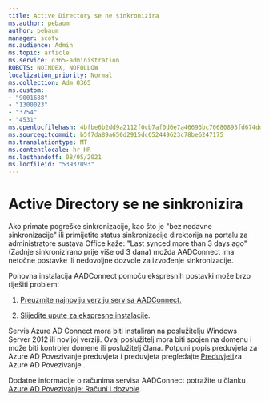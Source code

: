 ```yaml
---
title: Active Directory se ne sinkronizira
ms.author: pebaum
author: pebaum
manager: scotv
ms.audience: Admin
ms.topic: article
ms.service: o365-administration
ROBOTS: NOINDEX, NOFOLLOW
localization_priority: Normal
ms.collection: Adm_O365
ms.custom:
- "9001688"
- "1300023"
- "3754"
- "4531"
ms.openlocfilehash: 4bfbe6b2dd9a2112f0cb7af0d6e7a46693bc70680895fd674ddb0332b7071797
ms.sourcegitcommit: b5f7da89a650d2915dc652449623c78be6247175
ms.translationtype: MT
ms.contentlocale: hr-HR
ms.lasthandoff: 08/05/2021
ms.locfileid: "53937093"
---
```

# <a name="active-directory-not-syncing"></a>Active Directory se ne sinkronizira

Ako primate pogreške sinkronizacije, kao što je "bez nedavne sinkronizacije" ili primijetite status sinkronizacije direktorija na portalu za administratore sustava Office kaže: "Last synced more than 3 days ago" (Zadnje sinkronizirano prije više od 3 dana) možda AADConnect ima netočne postavke ili nedovoljne dozvole za izvođenje sinkronizacije.  

Ponovna instalacija AADConnect pomoću ekspresnih postavki može brzo riješiti problem:

1. [Preuzmite najnoviju verziju servisa AADConnect.](https://go.microsoft.com/fwlink/?LinkId=615771)

2. [Slijedite upute za ekspresne instalacije](/azure/active-directory/hybrid/how-to-connect-install-express).

Servis Azure AD Connect mora biti instaliran na poslužitelju Windows Server 2012 ili novijoj verziji. Ovaj poslužitelj mora biti spojen na domenu i može biti kontroler domene ili poslužitelj člana. Potpuni popis preduvjeta za Azure AD Povezivanje preduvjeta i preduvjeta pregledajte [Preduvjeti](/azure/active-directory/hybrid/how-to-connect-install-prerequisites)za Azure AD Povezivanje .

Dodatne informacije o računima servisa AADConnect potražite u članku [Azure AD Povezivanje: Računi i dozvole](/azure/active-directory/hybrid/reference-connect-accounts-permissions).
